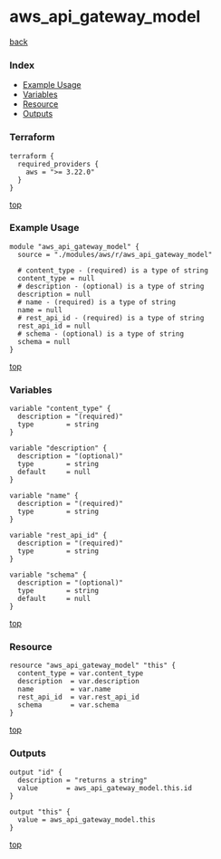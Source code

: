 # aws_api_gateway_model
[back](../aws.md)
### Index
- [Example Usage](#example-usage)
- [Variables](#variables)
- [Resource](#resource)
- [Outputs](#outputs)
### Terraform
```hcl
terraform {
  required_providers {
    aws = ">= 3.22.0"
  }
}
```
[top](#index)
### Example Usage
```hcl
module "aws_api_gateway_model" {
  source = "./modules/aws/r/aws_api_gateway_model"

  # content_type - (required) is a type of string
  content_type = null
  # description - (optional) is a type of string
  description = null
  # name - (required) is a type of string
  name = null
  # rest_api_id - (required) is a type of string
  rest_api_id = null
  # schema - (optional) is a type of string
  schema = null
}
```
[top](#index)
### Variables
```hcl
variable "content_type" {
  description = "(required)"
  type        = string
}

variable "description" {
  description = "(optional)"
  type        = string
  default     = null
}

variable "name" {
  description = "(required)"
  type        = string
}

variable "rest_api_id" {
  description = "(required)"
  type        = string
}

variable "schema" {
  description = "(optional)"
  type        = string
  default     = null
}
```
[top](#index)

### Resource
```hcl
resource "aws_api_gateway_model" "this" {
  content_type = var.content_type
  description  = var.description
  name         = var.name
  rest_api_id  = var.rest_api_id
  schema       = var.schema
}
```
[top](#index)
### Outputs
```hcl
output "id" {
  description = "returns a string"
  value       = aws_api_gateway_model.this.id
}

output "this" {
  value = aws_api_gateway_model.this
}
```
[top](#index)
